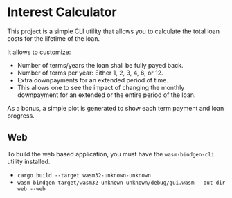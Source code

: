 # Interest Calculator

This project is a simple CLI utility that allows you to calculate the total loan costs
for the lifetime of the loan.

It allows to customize:
* Number of terms/years the loan shall be fully payed back.
* Number of terms per year: Either 1, 2, 3, 4, 6, or 12.
* Extra downpayments for an extended period of time.
 * This allows one to see the impact of changing the monthly downpayment for an extended or the entire period of the loan.

 As a bonus, a simple plot is generated to show each term payment and loan progress.

## Web

To build the web based application, you must have the `wasm-bindgen-cli` utility installed.

* `cargo build --target wasm32-unknown-unknown`
* `wasm-bindgen target/wasm32-unknown-unknown/debug/gui.wasm --out-dir web --web`
